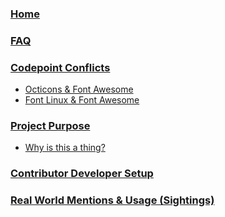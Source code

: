 ### [Home](https://github.com/ryanoasis/nerd-fonts/wiki)

### [FAQ](https://github.com/ryanoasis/nerd-fonts/wiki/FAQ)

### [Codepoint Conflicts](https://github.com/ryanoasis/nerd-fonts/wiki/Codepoint-Conflicts)

* [Octicons & Font Awesome](https://github.com/ryanoasis/nerd-fonts/wiki/Codepoint-Conflicts#octicons--font-awesome)
* [Font Linux & Font Awesome](https://github.com/ryanoasis/nerd-fonts/wiki/Codepoint-Conflicts#font-linux--font-awesome)

### [Project Purpose](https://github.com/ryanoasis/nerd-fonts/wiki/Project-Purpose)

* [Why is this a thing?](https://github.com/ryanoasis/nerd-fonts/wiki/Project-Purpose#why-is-this-a-thing)

### [Contributor Developer Setup](https://github.com/ryanoasis/nerd-fonts/wiki/Contributor-Developer-Setup)

### [Real World Mentions & Usage (Sightings)](https://github.com/ryanoasis/nerd-fonts/wiki/Real-World-Mentions-&-Usage-(Sightings))
